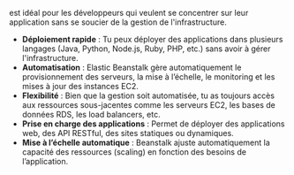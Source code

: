 
est idéal pour les développeurs qui veulent se concentrer sur leur application sans se soucier de la gestion de l'infrastructure.

- **Déploiement rapide** : Tu peux déployer des applications dans plusieurs langages (Java, Python, Node.js, Ruby, PHP, etc.) sans avoir à gérer l'infrastructure.
- **Automatisation** : Elastic Beanstalk gère automatiquement le provisionnement des serveurs, la mise à l’échelle, le monitoring et les mises à jour des instances EC2.
- **Flexibilité** : Bien que la gestion soit automatisée, tu as toujours accès aux ressources sous-jacentes comme les serveurs EC2, les bases de données RDS, les load balancers, etc.
- **Prise en charge des applications** : Permet de déployer des applications web, des API RESTful, des sites statiques ou dynamiques.
- **Mise à l’échelle automatique** : Beanstalk ajuste automatiquement la capacité des ressources (scaling) en fonction des besoins de l’application.